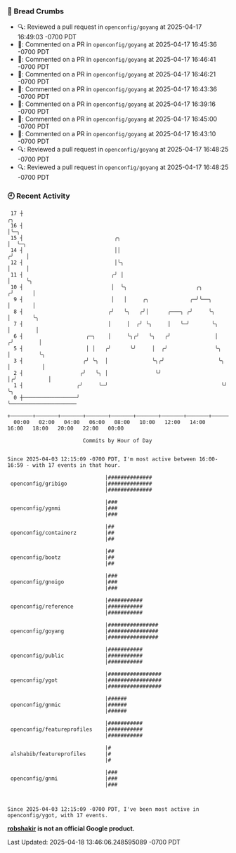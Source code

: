 ### 🍞 Bread Crumbs

 * 🔍: Reviewed a pull request in  `openconfig/goyang` at 2025-04-17 16:49:03 -0700 PDT
 * 💬: Commented on a PR in  `openconfig/goyang` at 2025-04-17 16:45:36 -0700 PDT
 * 💬: Commented on a PR in  `openconfig/goyang` at 2025-04-17 16:46:41 -0700 PDT
 * 💬: Commented on a PR in  `openconfig/goyang` at 2025-04-17 16:46:21 -0700 PDT
 * 💬: Commented on a PR in  `openconfig/goyang` at 2025-04-17 16:43:36 -0700 PDT
 * 💬: Commented on a PR in  `openconfig/goyang` at 2025-04-17 16:39:16 -0700 PDT
 * 💬: Commented on a PR in  `openconfig/goyang` at 2025-04-17 16:45:00 -0700 PDT
 * 💬: Commented on a PR in  `openconfig/goyang` at 2025-04-17 16:43:10 -0700 PDT
 * 🔍: Reviewed a pull request in  `openconfig/goyang` at 2025-04-17 16:48:25 -0700 PDT
 * 🔍: Reviewed a pull request in  `openconfig/goyang` at 2025-04-17 16:48:25 -0700 PDT

### 🕘 Recent Activity
```
 17 ┼                                                                    ╭╮
 16 ┤                                                                    │╰─╮
 15 ┤                             ╭╮                                     │  ╰─╮
 14 ┤                             ││                                    ╭╯    │
 12 ┤                             │╰╮                                   │     │
 11 ┤                            ╭╯ │                                   │     ╰╮
 10 ┤                            │  ╰╮                      ╭╮         ╭╯      │
  9 ┤                            │   │     ╭╮             ╭─╯╰──╮      │       │
  8 ┤                           ╭╯   ╰╮   ╭╯│      ╭───╮ ╭╯     ╰╮     │       ╰╮
  7 ┤                           │     │  ╭╯ ╰╮     │   ╰─╯       ╰╮    │        │
  6 ┤                    ╭─╮    │     ╰╮╭╯   ╰╮   ╭╯              │   ╭╯        │
  5 ┤                    │ │   ╭╯      ╰╯     │  ╭╯               ╰╮  │         ╰╮
  3 ┤                   ╭╯ ╰╮  │              ╰╮╭╯                 ╰╮ │          │
  2 ┤                  ╭╯   ╰╮ │               ╰╯                   │╭╯          │
  1 ┤                 ╭╯     ╰─╯                                    ╰╯           ╰╮
  0 ┼─────────────────╯                                                           ╰─────────────────────
    +───────+───────+───────+───────+───────+───────+───────+───────+───────+───────+───────+───────+────
  00:00   02:00   04:00   06:00   08:00   10:00   12:00   14:00   16:00   18:00   20:00   22:00   00:00   

						Commits by Hour of Day


Since 2025-04-03 12:15:09 -0700 PDT, I'm most active between 16:00-16:59 - with 17 events in that hour.

```



```
                               |##############
 openconfig/gribigo            |##############
                               |##############

                               |###
 openconfig/ygnmi              |###
                               |###

                               |##
 openconfig/containerz         |##
                               |##

                               |##
 openconfig/bootz              |##
                               |##

                               |###
 openconfig/gnoigo             |###
                               |###

                               |###########
 openconfig/reference          |###########
                               |###########

                               |################
 openconfig/goyang             |################
                               |################

                               |###########
 openconfig/public             |###########
                               |###########

                               |#################
 openconfig/ygot               |#################
                               |#################

                               |######
 openconfig/gnmic              |######
                               |######

                               |###########
 openconfig/featureprofiles    |###########
                               |###########

                               |#
 alshabib/featureprofiles      |#
                               |#

                               |###
 openconfig/gnmi               |###
                               |###



Since 2025-04-03 12:15:09 -0700 PDT, I've been most active in openconfig/ygot, with 17 events.

```
**[robshakir](mailto:robjs@google.com) is not an official Google product.**  


Last Updated: 2025-04-18 13:46:06.248595089 -0700 PDT
